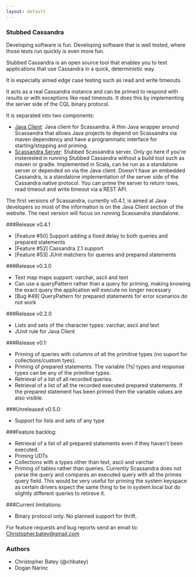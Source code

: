 ```yaml
---
layout: default
---
```


### Stubbed Cassandra

Developing software is fun. Developing software that is well tested, where those tests run quickly is even more fun.

Stubbed Cassandra is an open source tool that enables you to test applications that use Cassandra in a quick, deterministic way.

It is especially aimed edge case testing such as read and write timeouts.

It acts as a real Cassandra instance and can be primed to respond with results or with exceptions like read timeouts. It does this by implementing the server side of the CQL binary protocol.

It is separated into two components:

* [Java Client](/java-client): Java client for Scassandra. A thin Java wrapper around Scassandra that allows Java projects to depend on Scassandra via maven dependency and have a programmatic interface for starting/stopping and priming.
* [Scassandra Server](/scassandra-server): Stubbed Scassandra server. Only go here if you're insterested in running Stubbed Cassandra without a build tool such as maven or gradle. Implemented in Scala, can be run as a standalone server or depended on via the Java client. Doesn't have an embedded Cassandra, is a standalone implementation of the server side of the Cassandra native protocol. You can prime the server to return rows, read timeout and write timeout via a REST API.

The first versions of Scassandra, currently v0.4.1, is aimed at Java developers so most of the information is on the Java Client section of the website.
The next version will focus on running Scassandra standalone.

###Release v0.4.1
* [Feature #50] Support adding a fixed delay to both queries and prepared statements
* [Feature #52] Cassandra 2.1 support
* [Feature #53] JUnit matchers for queries and prepared statements

###Release v0.3.0
* Text map maps support: varchar, ascii and text
* Can use a queryPattern rather than a query for priming, making knowing the exact query the application will execute no longer necessary
* [Bug #49] QueryPattern for prepared statements for error scenarios do not work

###Release v0.2.0
* Lists and sets of the character types: varchar, ascii and text
* JUnit rule for Java Client

###Release v0.1:
* Priming of queries with columns of all the primitive types (no suport for collections/custom tyes).
* Priming of prepared statements. The variable (?s) types and response types can be any of the primitive types.
* Retrieval of a list of all recorded queries.
* Retrieval of a list of all the recorded executed prepared statements. If the prepared statement has been primed then the variable values are also visible.
 
###Unreleased v0.5.0: 
* Support for lists and sets of any type

###Feature backlog:
* Retrieval of a list of all prepared statements even if they haven't been executed.
* Priming UDTs
* Collections with a types other than text, ascii and varchar
* Priming of tables rather than queries. Currently Scassandra does not parse the query and compares an executed query with all the primes query field. This would be very useful for priming the system keyspace as certain drivers expect the same thing to be in system.local but do slightly different queries to retireve it.


###Current limitations:
* Binary protocol only. No planned support for thrift.

For feature requests and bug reports send an email to: Christopher.batey@gmail.com

### Authors 
* Christopher Batey (@chbatey)
* Dogan Narinc

